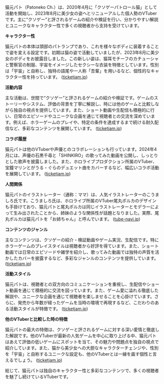 猫元パト（Patoneko Ch.）は、2020年4月に「クソゲーパトロール猫」として活動を開始し、2023年8月に美少女の姿へとリニューアルした個人勢のVTuberです。主に“クソゲー”と評されるゲームの紹介や検証を行い、分かりやすい解説とユニークなキャラクター性で多くの視聴者から支持を受けています。

**キャラクター性**

猫元パトの本体は頭部のパトランプであり、これを様々なボディに装着することで姿を変える設定です。初期は猫の姿で活動していましたが、2023年8月に美少女のボディをお披露目しました。この新しい姿は、猫耳モチーフのカチューシャと警察官の制服、宇宙をイメージしたセクシーな衣装を特徴としています。性別は「宇宙」と自称し、独特の語尾や一人称「吾輩」を用いるなど、個性的なキャラクター性を持っています。 ([ticketjam.jp](https://ticketjam.jp/magazine/news/news-music/111729?utm_source=openai))

**活動内容**

主な活動は、世間で“クソゲー”と評されるゲームの紹介や検証です。ゲームのストーリーやシステム、評価の背景を丁寧に解説し、時には他のゲームと比較しながら独自の視点を提供しています。また、ショート動画や生配信も積極的に行い、日常のエピソードやユニークな企画を通じて視聴者との交流を深めています。例えば、ホラーゲームのプレイや、特定の条件を達成するまで続ける耐久配信など、多彩なコンテンツを展開しています。 ([ticketjam.jp](https://ticketjam.jp/magazine/news/news-music/111729?utm_source=openai))

**コラボ履歴**

猫元パトは他のVTuberや声優とのコラボレーションも行っています。2024年4月には、声優の石黒千尋と「SHINKIRO」の歌ってみた動画を公開し、しっとりとした歌声を披露しました。また、ホロライブプロダクション所属のVTuber、宝鐘マリンとがうる・ぐらのデュエット曲をカバーするなど、幅広いコラボ活動を展開しています。 ([ticketjam.jp](https://ticketjam.jp/magazine/news/news-music/111729?utm_source=openai))

**人間関係**

猫元パトのイラストレーター（通称：ママ）は、人気イラストレーターのこうましろ氏です。こうましろ氏は、ホロライブ所属のVTuber尾丸ポルカのデザインも手掛けており、猫元パトと尾丸ポルカは同じイラストレーターとモデラーによって生み出されたことから、姉妹のような関係性が話題となりました。実際、尾丸ポルカは猫元パトを「お姉ちゃん」と呼んでいます。 ([tube-navi.jp](https://tube-navi.jp/pato-zense/?utm_source=openai))

**コンテンツのジャンル**

主なコンテンツは、クソゲーの紹介・検証動画やゲーム実況、生配信です。特にホラーゲームのプレイスタイルは視聴者から好評を得ています。また、ショート動画では日常のエピソードや雑学を紹介し、歌ってみた動画では独特の声質を活かしたカバーを披露するなど、多彩なジャンルのコンテンツを提供しています。 ([ticketjam.jp](https://ticketjam.jp/magazine/news/news-music/111729?utm_source=openai))

**活動スタイル**

猫元パトは、視聴者との双方向のコミュニケーションを重視し、生配信やショート動画を通じて積極的に交流を図っています。また、ゲーム愛に溢れる徹底した解説や、ユニークな企画を通じて視聴者を楽しませることを心掛けています。さらに、発売から年数が経ったゲームを当時の環境で再現するなど、こだわりのある活動スタイルが特徴です。 ([ticketjam.jp](https://ticketjam.jp/magazine/news/news-music/111729?utm_source=openai))

**他のVTuberと比較した時の特徴**

猫元パトの最大の特徴は、クソゲーと評されるゲームに対する深い愛情と徹底した解説です。他のVTuberが最新の人気ゲームを中心に取り上げる中、猫元パトはあえて評価の低いゲームにスポットを当て、その魅力や問題点を独自の視点で紹介しています。また、猫から美少女への大胆なキャラクターチェンジや、性別を「宇宙」と自称するユニークな設定も、他のVTuberとは一線を画す個性と言えるでしょう。 ([ticketjam.jp](https://ticketjam.jp/magazine/news/news-music/111729?utm_source=openai))

総じて、猫元パトは独自のキャラクター性と多彩なコンテンツで、多くの視聴者を魅了し続けているVTuberです。 